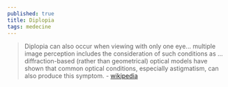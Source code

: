 ```yaml
---
published: true
title: Diplopia
tags: medecine
---
```

> Diplopia can also occur when viewing with only one eye...  multiple image perception includes the consideration of such conditions as ... diffraction-based (rather than geometrical) optical models have shown that common optical conditions, especially astigmatism, can also produce this symptom. - [wikipedia](https://en.wikipedia.org/wiki/Diplopia#Monocular)
